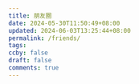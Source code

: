 ```yaml
---
title: 朋友圈
date: 2024-05-30T11:50:49+08:00
updated: 2024-06-03T13:25:44+08:00
permalink: /friends/
tags: 
ccby: false
draft: false
comments: true
---
```

